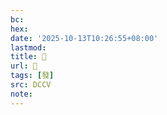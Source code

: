 ```yaml
---
bc:
hex:
date: '2025-10-13T10:26:55+08:00'
lastmod:
title: 􀶚
url: 􀶚
tags: [發]
src: DCCV
note:
---
```

